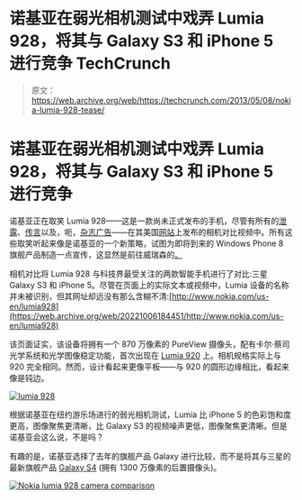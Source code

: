 # 诺基亚在弱光相机测试中戏弄 Lumia 928，将其与 Galaxy S3 和 iPhone 5 进行竞争 TechCrunch

> 原文：<https://web.archive.org/web/https://techcrunch.com/2013/05/08/nokia-lumia-928-tease/>

# 诺基亚在弱光相机测试中戏弄 Lumia 928，将其与 Galaxy S3 和 iPhone 5 进行竞争

诺基亚正在取笑 Lumia 928——这是一款尚未正式发布的手机，尽管有所有的[泄露](https://web.archive.org/web/20221006184451/https://beta.techcrunch.com/2013/04/05/nokias-verizon-bound-lumia-928-caught-on-film-ahead-of-launch/)、[传言](https://web.archive.org/web/20221006184451/https://beta.techcrunch.com/2013/04/23/another-verizon-lumia-928-report/)以及，呃，[杂志广告](https://web.archive.org/web/20221006184451/http://www.engadget.com/2013/05/07/nokia-lumia-928-shows-off-in-magazine/)——在其美国[网站](https://web.archive.org/web/20221006184451/http://www.nokia.com/us-en/lumia928)上发布的相机对比视频中。所有这些取笑听起来像是诺基亚的一个新策略，试图为即将到来的 Windows Phone 8 旗舰产品制造一点宣传，这显然是前往威瑞森的[。](https://web.archive.org/web/20221006184451/https://beta.techcrunch.com/2013/04/23/another-verizon-lumia-928-report/)

相机对比将 Lumia 928 与科技界最受关注的两款智能手机进行了对比:三星 Galaxy S3 和 iPhone 5。尽管在页面上的实际文本或视频中，Lumia 设备的名称并未被识别，但其网址却远没有那么含糊不清:[http://www.nokia.com/us-en/lumia928](https://web.archive.org/web/20221006184451/http://www.nokia.com/us-en/lumia928)

该页面证实，该设备将拥有一个 870 万像素的 PureView 摄像头，配有卡尔·蔡司光学系统和光学图像稳定功能，首次出现在 [Lumia 920](https://web.archive.org/web/20221006184451/https://beta.techcrunch.com/2012/09/05/nokia-lumia-920-official/) 上。相机规格实际上与 920 完全相同。然而，设计看起来更像平板——与 920 的圆形边缘相比，看起来像是钝边。

[![lumia 928](img/e6b20f388546d172466e1da3b178ed33.png)](https://web.archive.org/web/20221006184451/https://beta.techcrunch.com/2013/05/08/nokia-lumia-928-tease/screen-shot-2013-05-08-at-09-37-58/)

根据诺基亚在纽约游乐场进行的弱光相机测试，Lumia 比 iPhone 5 的色彩饱和度更高，图像聚焦更清晰，比 Galaxy S3 的视频噪声更低，图像聚焦更清晰。但是诺基亚会这么说，不是吗？

有趣的是，诺基亚选择了去年的旗舰产品 Galaxy 进行比较，而不是将其与三星的最新旗舰产品 [Galaxy S4](https://web.archive.org/web/20221006184451/https://beta.techcrunch.com/2013/04/23/samsung-galaxy-s4-review-the-s-stands-for-super-not-simple/) (拥有 1300 万像素的后置摄像头)。

[![Nokia lumia 928 camera comparison](img/b716ef639d864f7d3f2448f9694cdeba.png)](https://web.archive.org/web/20221006184451/https://beta.techcrunch.com/2013/05/08/nokia-lumia-928-tease/screen-shot-2013-05-08-at-09-46-14/)